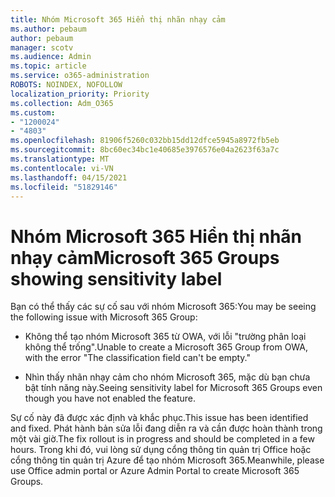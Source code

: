 ```yaml
---
title: Nhóm Microsoft 365 Hiển thị nhãn nhạy cảm
ms.author: pebaum
author: pebaum
manager: scotv
ms.audience: Admin
ms.topic: article
ms.service: o365-administration
ROBOTS: NOINDEX, NOFOLLOW
localization_priority: Priority
ms.collection: Adm_O365
ms.custom:
- "1200024"
- "4803"
ms.openlocfilehash: 81906f5260c032bb15dd12dfce5945a8972fb5eb
ms.sourcegitcommit: 8bc60ec34bc1e40685e3976576e04a2623f63a7c
ms.translationtype: MT
ms.contentlocale: vi-VN
ms.lasthandoff: 04/15/2021
ms.locfileid: "51829146"
---
```

# <a name="microsoft-365-groups-showing-sensitivity-label"></a><span data-ttu-id="67e9a-102">Nhóm Microsoft 365 Hiển thị nhãn nhạy cảm</span><span class="sxs-lookup"><span data-stu-id="67e9a-102">Microsoft 365 Groups showing sensitivity label</span></span>

<span data-ttu-id="67e9a-103">Bạn có thể thấy các sự cố sau với nhóm Microsoft 365:</span><span class="sxs-lookup"><span data-stu-id="67e9a-103">You may be seeing the following issue with Microsoft 365 Group:</span></span>

- <span data-ttu-id="67e9a-104">Không thể tạo nhóm Microsoft 365 từ OWA, với lỗi "trường phân loại không thể trống".</span><span class="sxs-lookup"><span data-stu-id="67e9a-104">Unable to create a Microsoft 365 Group from OWA, with the error "The classification field can't be empty."</span></span>

- <span data-ttu-id="67e9a-105">Nhìn thấy nhãn nhạy cảm cho nhóm Microsoft 365, mặc dù bạn chưa bật tính năng này.</span><span class="sxs-lookup"><span data-stu-id="67e9a-105">Seeing sensitivity label for Microsoft 365 Groups even though you have not enabled the feature.</span></span>

<span data-ttu-id="67e9a-106">Sự cố này đã được xác định và khắc phục.</span><span class="sxs-lookup"><span data-stu-id="67e9a-106">This issue has been identified and fixed.</span></span> <span data-ttu-id="67e9a-107">Phát hành bản sửa lỗi đang diễn ra và cần được hoàn thành trong một vài giờ.</span><span class="sxs-lookup"><span data-stu-id="67e9a-107">The fix rollout is in progress and should be completed in a few hours.</span></span> <span data-ttu-id="67e9a-108">Trong khi đó, vui lòng sử dụng cổng thông tin quản trị Office hoặc cổng thông tin quản trị Azure để tạo nhóm Microsoft 365.</span><span class="sxs-lookup"><span data-stu-id="67e9a-108">Meanwhile, please use Office admin portal or Azure Admin Portal to create Microsoft 365 Groups.</span></span>  
